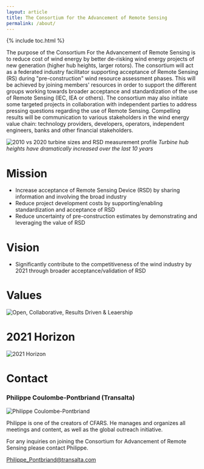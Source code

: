 ```yaml
---
layout: article
title: The Consortium for the Advancement of Remote Sensing
permalink: /about/
---
```


{% include toc.html %}

The purpose of the Consortium For the Advancement of Remote Sensing is to reduce cost of wind energy by better de-risking wind energy projects of new generation (higher hub heights, larger rotors). The consortium will act as a federated industry facilitator supporting acceptance of Remote Sensing (RS) during "pre-construction" wind resource assessment phases. This will be achieved by joining members' resources in order to support the different groups working towards broader acceptance and standardization of the use of Remote Sensing (IEC, IEA or others). The consortium may also initiate some targeted projects in collaboration with independent parties to address pressing questions regarding the use of Remote Sensing. Compelling results will be communication to various stakeholders in the wind energy value chain: technology providers, developers, operators, independent engineers, banks and other financial stakeholders.

![2010 vs 2020 turbine sizes and RSD measurement profile](https://cfars.github.io/images/rsd-turbines.png "2020 Turbine & RSDs")
*Turbine hub heights have dramatically increased over the last 10 years*
# Mission
- Increase acceptance of Remote Sensing Device (RSD) by sharing information and involving the broad industry
- Reduce project development costs by supporting/enabling standardization and acceptance of RSD
- Reduce uncertainty of pre-construction estimates by demonstrating and leveraging the value of RSD

# Vision
- Significantly contribute to the competitiveness of the wind industry by 2021 through broader acceptance/validation of RSD

# Values
![Open, Collaborative, Results Driven & Leaership](https://cfars.github.io/images/values.jpg "Our Values")

# 2021 Horizon

![2021 Horizon](https://cfars.github.io/images/2021-horizon-image.jpg "2020 Horizon")

# Contact
### Philippe Coulombe-Pontbriand (Transalta)

![Philippe Coulombe-Pontbriand](https://cfars.github.io/images/philippe-p.png "Philippe Coulombe-Pontbriand")

Philippe is one of the creators of CFARS. He manages and organizes all meetings and content, as well as the global outreach initiative. 

For any inquiries on joining the Consortium for Advancement of Remote Sensing please contact Philippe. 

[Philippe_Pontbriand@transalta.com](mailto:Philippe_Pontbriand@transalta.com)